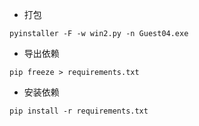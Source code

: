 - 打包
```
pyinstaller -F -w win2.py -n Guest04.exe
```
- 导出依赖

```
pip freeze > requirements.txt
```

- 安装依赖

```
pip install -r requirements.txt
```